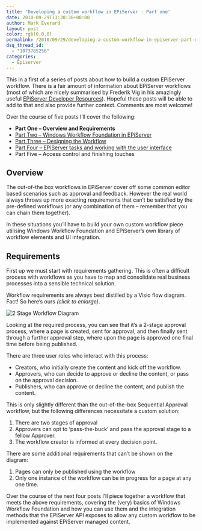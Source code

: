 ```yaml
---
title: 'Developing a custom workflow in EPiServer : Part one'
date: 2010-09-29T13:30:38+00:00
author: Mark Everard
layout: post
color: rgb(0,0,0)
permalink: /2010/09/29/developing-a-custom-workflow-in-episerver-part-one/
dsq_thread_id:
  - "1073785256"
categories:
  - Episerver
---
```

This in a first of a series of posts about how to build a custom EPiServer workflow. There is a fair amount of information about EPiServer workflows (most of which are nicely summarised by Frederik Vig in his amazingly useful <a title="EPiServer Developer Resources" href="http://www.frederikvig.com/2010/05/episerver-developer-resources/#toc-workflows" target="_blank">EPiServer Developer Resources</a>). Hopeful these posts will be able to add to that and also provide further context. Comments are most welcome!

Over the course of five posts I&#8217;ll cover the following:

* **Part One &#8211; Overview and Requirements**
* <a title="Windows Workflow Foundation in EPiServer" href="/2010/09/30/developing-a-custom-workflow-in-episerver-part-two/">Part Two &#8211; Windows Workflow Foundation in EPiServer</a>
* <a title="Windows Workflow Foundation in EPiServer" href="/2010/11/10/developing-a-custom-workflow-in-episerver-part-three/">Part Three &#8211; Designing the Workflow</a>
* <a title="EPiServer tasks and working with the user interface" href="/2011/01/24/developing-a-custom-workflow-in-episerver-part-four-2/" >Part Four &#8211; EPiServer tasks and working with the user interface</a>
* Part Five &#8211; Access control and finishing touches

## Overview

The out-of-the box workflows in EPiServer cover off some common editor based scenarios such as approval and feedback. However the real world always throws up more exacting requirements that can&#8217;t be satisfied by the pre-defined workflows (or any combination of them &#8211; remember that you can chain them together).

In these situations you&#8217;ll have to build your own custom workflow piece utilising Windows Workflow Foundation and EPiServer&#8217;s own library of workflow elements and UI integration.

## Requirements

First up we must start with requirements gathering. This is often a difficult process with workflows as you have to map and consolidate real business processes into a sensible technical solution.

Workflow requirements are always best distilled by a Visio flow diagram. Fact! So here&#8217;s ours _(click to enlarge)_.

![2 Stage Workflow Diagram](/assets/uploads/2010/09/2StageWorkflowDiagram-300x218.jpg)

Looking at the required process, you can see that it&#8217;s a 2-stage approval process, where a page is created, sent for approval, and then finally sent through a further approval step, where upon the page is approved one final time before being published.

There are three user roles who interact with this process:

* Creators, who initially create the content and kick off the workflow.
* Approvers, who can decide to approve or decline the content, or pass on the approval decision.
* Publishers, who can approve or decline the content, and publish the content.

This is only slightly different than the out-of-the-box Sequential Approval workflow, but the following differences necessitate a custom solution:

1. There are two stages of approval
2. Approvers can opt to &#8216;pass-the-buck&#8217; and pass the approval stage to a fellow Approver.
3. The workflow creator is informed at every decision point.

There are some additional requirements that can&#8217;t be shown on the diagram:

1. Pages can only be published using the workflow
2. Only one instance of the workflow can be in progress for a page at any one time.

Over the course of the next four posts I&#8217;ll piece together a workflow that meets the above requirements, covering the (very) basics of Windows Workflow Foundation and how you can use them and the integration methods that the EPiServer API exposes to allow any custom workflow to be implemented against EPiServer managed content.